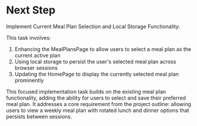# Next Step

Implement Current Meal Plan Selection and Local Storage Functionality.

This task involves:

1. Enhancing the MealPlansPage to allow users to select a meal plan as the current active plan
2. Using local storage to persist the user's selected meal plan across browser sessions
3. Updating the HomePage to display the currently selected meal plan prominently

This focused implementation task builds on the existing meal plan functionality, adding the ability for users to select and save their preferred meal plan. It addresses a core requirement from the project outline: allowing users to view a weekly meal plan with rotated lunch and dinner options that persists between sessions.